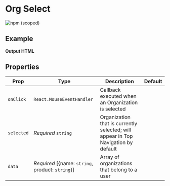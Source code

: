 # Org Select

![npm (scoped)](https://img.shields.io/npm/v/@leafygreen-ui/org-select.svg)

## Example

<!-- Will update when component is finalized -->

**Output HTML**

<!-- Will update when component is finalized -->

## Properties

| Prop       | Type                                             | Description                                                                       | Default |
| ---------- | ------------------------------------------------ | --------------------------------------------------------------------------------- | ------- |
| `onClick`  | `React.MouseEventHandler`                        | Callback executed when an Organization is selected                                |         |
| `selected` | _Required_ `string`                              | Organization that is currently selected; will appear in Top Navigation by default |         |
| `data`     | _Required_ [{name: `string`, product: `string`}] | Array of organizations that belong to a user                                      |         |
